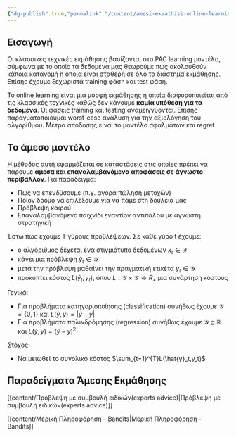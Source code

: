 ```yaml
---
{"dg-publish":true,"permalink":"/content/amesi-ekmathisi-online-learning/","created":"2025-03-25T14:58:23.124+02:00","updated":"2025-03-25T14:59:42.626+02:00"}
---
```



## Εισαγωγή 

Οι κλασσικές τεχνικές εκμάθησης βασίζονται στο PAC learning μοντέλο, σύμφωνα με το οποίο τα δεδομένα μας θεωρούμε πως ακολουθούν κάποια κατανομή η οποία είναι σταθερή σε όλο το διάστημα εκμάθησης. Επίσης έχουμε ξεχωριστά training φάση και test φάση.

To online learning είναι μια μορφή εκμάθησης η οποία διαφοροποιείται από τις κλασσικές τεχνικές καθώς δεν κάνουμε **καμία υπόθεση για τα δεδομένα**. Οι φάσεις training και testing αναμειγνύονται. Επίσης παραγματοποιούμαι worst-case ανάλυση για την αξιολόγηση του αλγορίθμου. Μέτρα απόδοσης είναι το μοντέλο σφαλμάτων και regret.


## To άμεσο μοντέλο



Η μέθοδος αυτή εφαρμόζεται σε καταστάσεις στις οποίες πρέπει να πάρουμε **άμεσα και επαναλαμβανόμενα αποφάσεις σε άγνωστο περιβάλλον**. Για παράδειγμα:

- Πως να επενδύσουμε (π.χ. αγορά πώληση μετοχών)
- Ποιον δρόμο να επιλέξουμε για να πάμε στη δουλειά μας
- Πρόβλεψη καιρού
- Επαναλαμβανόμενο παιχνίδι εναντίον αντιπάλου με άγνωστη στρατηγική

Έστω πως έχουμε Τ γύρους προβλέψεων. Σε κάθε γύρο t έχουμε:

- ο αλγόριθμος δέχεται ένα στιγμιότυπο δεδομένων $x_t \in \mathcal{X}$
- κάνει μια πρόβλεψη $\hat{y}_t\in \mathcal{Y}$
- μετά την πρόβλεψη μαθαίνει την πραγματική ετικέτα $y_t \in \mathcal{Y}$
- προκύπτει κόστος $L(\hat{y}_t,y_t)$, όπου $L: \mathcal{Y} \times \mathcal{Y} \rightarrow R_+$ μια συνάρτηση κόστους

Γενικά:
- Για προβλήματα κατηγοριοποίησης (classification) συνήθως έχουμε $\mathcal{Y}=\{0,1\}$ και $L(\hat{y},y)=|\hat{y}-y|$
- Για προβλήματα παλινδρόμησης (regression) συνήθως έχουμε $\mathcal{Y} \subseteq \mathbb{R}$  και $L(\hat{y},y)=(\hat{y}-y)^2$


Στόχος:
- Να μειωθεί το συνολικό κόστος $\sum_{t=1}^{T}L(\hat{y}_t,y_t)$


## Παραδείγματα Άμεσης Εκμάθησης

[[content/Πρόβλεψη με συμβουλή ειδικών(experts advice)\|Πρόβλεψη με συμβουλή ειδικών(experts advice)]]

[[content/Μερική Πληροφόρηση - Bandits\|Μερική Πληροφόρηση - Bandits]]